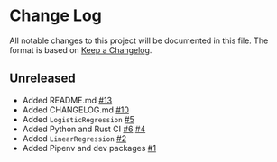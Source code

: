 # Change Log

All notable changes to this project will be documented in this file.
The format is based on [Keep a Changelog](http://keepachangelog.com/en/1.0.0/).

## Unreleased

* Added README.md [#13](https://github.com/hbenedek/binoculars/pull/13)
* Added CHANGELOG.md [#10](https://github.com/hbenedek/binoculars/pull/10)
* Added `LogisticRegression` [#5](https://github.com/hbenedek/binoculars/pull/5)
* Added Python and Rust CI [#6](https://github.com/hbenedek/binoculars/pull/6) [#4](https://github.com/hbenedek/binoculars/pull/4)
* Added `LinearRegression` [#2](https://github.com/hbenedek/binoculars/pull/2)
* Added Pipenv and dev packages [#1](https://github.com/hbenedek/binoculars/pull/1)

